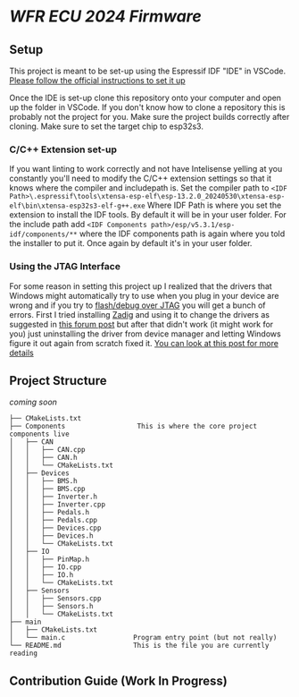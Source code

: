 # _WFR ECU 2024 Firmware_

## Setup
This project is meant to be set-up using the Espressif IDF "IDE" in VSCode. [Please follow the official instructions to set it up](https://github.com/espressif/vscode-esp-idf-extension/blob/master/docs/tutorial/install.md)

Once the IDE is set-up clone this repository onto your computer and open up the folder in VSCode. If you don't know how to clone a repository this is probably not the project for you. Make sure the project builds correctly after cloning. Make sure to set the target chip to esp32s3.

### C/C++ Extension set-up
If you want linting to work correctly and not have Intelisense yelling at you constantly you'll need to modify the C/C++ extension settings so that it knows where the compiler and includepath is. Set the compiler path to `<IDF Path>\.espressif\tools\xtensa-esp-elf\esp-13.2.0_20240530\xtensa-esp-elf\bin\xtensa-esp32s3-elf-g++.exe` Where IDF Path is where you set the extension to install the IDF tools. By default it will be in your user folder. For the include path add `<IDF Components path>/esp/v5.3.1/esp-idf/components/**` where the IDF components path is again where you told the installer to put it. Once again by default it's in your user folder. 

### Using the JTAG Interface
For some reason in setting this project up I realized that the drivers that Windows might automatically try to use when you plug in your device are wrong and if you try to [flash/debug over JTAG](https://docs.espressif.com/projects/esp-idf/en/latest/esp32/api-guides/jtag-debugging/index.html) you will get a bunch of errors. First I tried installing [Zadig](https://zadig.akeo.ie/) and using it to change the drivers as suggested in [this forum post](https://community.platformio.org/t/how-to-use-jtag-built-in-debugger-of-the-esp32-s3-in-platformio/36042) but after that didn't work (it might work for you) just uninstalling the driver from device manager and letting Windows figure it out again from scratch fixed it. [You can look at this post for more details](https://github.com/espressif/idf-installer/issues/133#issuecomment-1098132203)


## Project Structure
_coming soon_

```
├── CMakeLists.txt
├── Components                  This is where the core project components live
│   ├── CAN                     
│   │   ├── CAN.cpp
│   │   ├── CAN.h
│   │   └── CMakeLists.txt
│   ├── Devices
│   │   ├── BMS.h
│   │   ├── BMS.cpp
│   │   ├── Inverter.h
│   │   ├── Inverter.cpp
│   │   ├── Pedals.h
│   │   ├── Pedals.cpp
│   │   ├── Devices.cpp
│   │   ├── Devices.h
│   │   └── CMakeLists.txt
│   ├── IO
│   │   ├── PinMap.h
│   │   ├── IO.cpp
│   │   ├── IO.h
│   │   └── CMakeLists.txt
│   ├── Sensors
│   │   ├── Sensors.cpp
│   │   ├── Sensors.h
│   │   └── CMakeLists.txt
├── main
│   ├── CMakeLists.txt
│   └── main.c                 Program entry point (but not really)
└── README.md                  This is the file you are currently reading
```

## Contribution Guide (Work In Progress)
